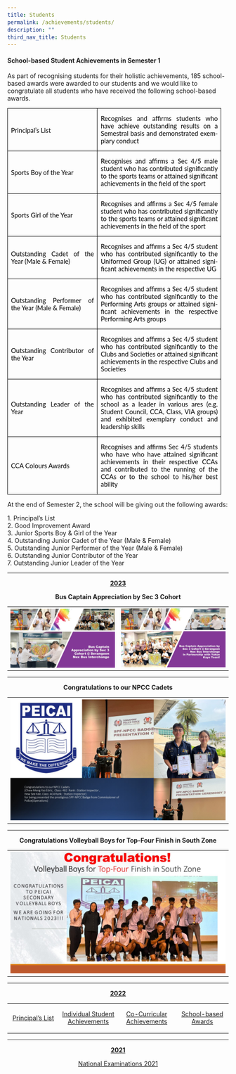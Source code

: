 ```yaml
---
title: Students
permalink: /achievements/students/
description: ""
third_nav_title: Students
---
```

<p></p><h4>School-based Student Achievements in Semester 1</h4><p></p>
<p> As part of recognising students for their holistic achievements, 185 school-based awards were awarded to our students and we would like to congratulate all students who have received the following school-based awards. 
</p>
<table class="TableGrid1" border="1" cellspacing="0" cellpadding="0" style="margin-:
 27.0pt;border-collapse:collapse;mso-table-layout-alt:fixed;border:none;
 mso-border-alt:solid windowtext .5pt;mso-yfti-tbllook:1184;mso-padding-alt:
 0in 5.4pt 0in 5.4pt"><tbody><tr style="mso-yfti-irow:0;mso-yfti-firstrow:yes;height:45.75pt"><td width="189" style="width:141.8pt;border:solid windowtext 1.0pt;mso-border-alt:
  solid windowtext .5pt;padding:0in 5.4pt 0in 5.4pt;height:45.75pt"><p class="MsoNormal" style="margin-top:12.0pt;margin-right:0in;margin-bottom:
  11.0pt;margin-left:0in;text-align:justify;text-justify:inter-ideograph"><a name="_Hlk136868725"><span lang="EN-GB" style="font-size:11.0pt;font-family:
  &quot;Lato&quot;,sans-serif;mso-fareast-font-family:Arial;mso-bidi-font-family:Arial;
  color:black;mso-bidi-font-weight:bold">Principal’s List</span></a></p></td><td width="267" style="width:199.95pt;border:solid windowtext 1.0pt;border-left:
  none;mso-border-left-alt:solid windowtext .5pt;mso-border-alt:solid windowtext .5pt;
  padding:0in 5.4pt 0in 5.4pt;height:45.75pt"><p class="MsoNormal" style="text-align:justify;text-justify:inter-ideograph"><span style="mso-bookmark:_Hlk136868725"><span lang="EN-GB" style="font-size:11.0pt;
  font-family:&quot;Lato&quot;,sans-serif;mso-fareast-font-family:Arial;mso-bidi-font-family:
  Arial;color:black;mso-bidi-font-weight:bold">Recognises and affirms students who have</span></span><span style="mso-bookmark:_Hlk136868725"><span lang="EN-GB" style="font-size:11.0pt;font-family:&quot;Lato&quot;,sans-serif;mso-fareast-font-family:
  Arial;mso-bidi-font-family:Arial;color:black"> achieve outstanding results on a Semestral basis and demonstrated exemplary conduct<span style="mso-bidi-font-weight:
  bold"></span></span></span></p></td></tr><tr style="mso-yfti-irow:1;height:55.45pt"><td width="189" style="width:141.8pt;border:solid windowtext 1.0pt;border-top:
  none;mso-border-top-alt:solid windowtext .5pt;mso-border-alt:solid windowtext .5pt;
  padding:0in 5.4pt 0in 5.4pt;height:55.45pt"><p class="MsoNormal" style="margin-top:12.0pt;margin-right:0in;margin-bottom:
  12.0pt;margin-left:0in;text-align:justify;text-justify:inter-ideograph"><span style="mso-bookmark:_Hlk136868725"><span lang="EN-GB" style="font-size:11.0pt;
  font-family:&quot;Lato&quot;,sans-serif;mso-fareast-font-family:Arial;mso-bidi-font-family:
  Arial;color:black;mso-bidi-font-weight:bold">Sports Boy of the Year</span></span></p></td><td width="267" style="width:199.95pt;border-top:none;border-left:none;
  border-bottom:solid windowtext 1.0pt;border-right:solid windowtext 1.0pt;
  mso-border-top-alt:solid windowtext .5pt;mso-border-left-alt:solid windowtext .5pt;
  mso-border-alt:solid windowtext .5pt;padding:0in 5.4pt 0in 5.4pt;height:55.45pt"><p class="MsoNormal" style="text-align:justify;text-justify:inter-ideograph"><span style="mso-bookmark:_Hlk136868725"><span lang="EN-GB" style="font-size:11.0pt;
  font-family:&quot;Lato&quot;,sans-serif;mso-fareast-font-family:Arial;mso-bidi-font-family:
  Arial;color:black;mso-bidi-font-weight:bold">Recognises and affirms a Sec 4/5 male student who has </span></span><span style="mso-bookmark:_Hlk136868725"><span lang="EN-SG" style="font-size:11.0pt;font-family:&quot;Lato&quot;,sans-serif;mso-fareast-font-family:
  Arial;mso-bidi-font-family:Arial;color:black;mso-ansi-language:EN-SG;
  mso-bidi-font-weight:bold">contributed significantly to the sports teams or attained significant achievements in the field of the sport</span></span><span style="mso-bookmark:_Hlk136868725"><b style="mso-bidi-font-weight:normal"><span lang="EN-GB" style="font-size:11.0pt;font-family:&quot;Lato&quot;,sans-serif;mso-fareast-font-family:
  Arial;mso-bidi-font-family:Arial;color:black"></span></b></span></p></td></tr><tr style="mso-yfti-irow:2;height:54.85pt"><td width="189" style="width:141.8pt;border:solid windowtext 1.0pt;border-top:
  none;mso-border-top-alt:solid windowtext .5pt;mso-border-alt:solid windowtext .5pt;
  padding:0in 5.4pt 0in 5.4pt;height:54.85pt"><p class="MsoNormal" style="margin-top:12.0pt;margin-right:0in;margin-bottom:
  12.0pt;margin-left:0in;text-align:justify;text-justify:inter-ideograph"><span style="mso-bookmark:_Hlk136868725"><span lang="EN-GB" style="font-size:11.0pt;
  font-family:&quot;Lato&quot;,sans-serif;mso-fareast-font-family:Arial;mso-bidi-font-family:
  Arial;color:black;mso-bidi-font-weight:bold">Sports Girl of the Year</span></span></p></td><td width="267" style="width:199.95pt;border-top:none;border-left:none;
  border-bottom:solid windowtext 1.0pt;border-right:solid windowtext 1.0pt;
  mso-border-top-alt:solid windowtext .5pt;mso-border-left-alt:solid windowtext .5pt;
  mso-border-alt:solid windowtext .5pt;padding:0in 5.4pt 0in 5.4pt;height:54.85pt"><p class="MsoNormal" style="text-align:justify;text-justify:inter-ideograph"><span style="mso-bookmark:_Hlk136868725"><span lang="EN-GB" style="font-size:11.0pt;
  font-family:&quot;Lato&quot;,sans-serif;mso-fareast-font-family:Arial;mso-bidi-font-family:
  Arial;color:black;mso-bidi-font-weight:bold">Recognises and affirms a Sec 4/5 female student who has </span></span><span style="mso-bookmark:_Hlk136868725"><span lang="EN-SG" style="font-size:11.0pt;font-family:&quot;Lato&quot;,sans-serif;mso-fareast-font-family:
  Arial;mso-bidi-font-family:Arial;color:black;mso-ansi-language:EN-SG;
  mso-bidi-font-weight:bold">contributed significantly to the sports teams or attained significant achievements in the field of the sport</span></span><span style="mso-bookmark:_Hlk136868725"><b style="mso-bidi-font-weight:normal"><span lang="EN-GB" style="font-size:11.0pt;font-family:&quot;Lato&quot;,sans-serif;mso-fareast-font-family:
  Arial;mso-bidi-font-family:Arial;color:black"></span></b></span></p></td></tr><tr style="mso-yfti-irow:3;height:62.0pt"><td width="189" style="width:141.8pt;border:solid windowtext 1.0pt;border-top:
  none;mso-border-top-alt:solid windowtext .5pt;mso-border-alt:solid windowtext .5pt;
  padding:0in 5.4pt 0in 5.4pt;height:62.0pt"><p class="MsoNormal" style="margin-top:12.0pt;margin-right:0in;margin-bottom:
  12.0pt;margin-left:0in;text-align:justify;text-justify:inter-ideograph"><span style="mso-bookmark:_Hlk136868725"><span lang="EN-GB" style="font-size:11.0pt;
  font-family:&quot;Lato&quot;,sans-serif;mso-fareast-font-family:Arial;mso-bidi-font-family:
  Arial;color:black;mso-bidi-font-weight:bold">Outstanding Cadet of the Year (Male &amp; Female)</span></span></p></td><td width="267" style="width:199.95pt;border-top:none;border-left:none;
  border-bottom:solid windowtext 1.0pt;border-right:solid windowtext 1.0pt;
  mso-border-top-alt:solid windowtext .5pt;mso-border-left-alt:solid windowtext .5pt;
  mso-border-alt:solid windowtext .5pt;padding:0in 5.4pt 0in 5.4pt;height:62.0pt"><p class="MsoNormal" style="text-align:justify;text-justify:inter-ideograph"><span style="mso-bookmark:_Hlk136868725"><span lang="EN-GB" style="font-size:11.0pt;
  font-family:&quot;Lato&quot;,sans-serif;mso-fareast-font-family:Arial;mso-bidi-font-family:
  Arial;color:black;mso-bidi-font-weight:bold">Recognises and affirms a Sec 4/5 student who has </span></span><span style="mso-bookmark:_Hlk136868725"><span lang="EN-SG" style="font-size:11.0pt;font-family:&quot;Lato&quot;,sans-serif;mso-fareast-font-family:
  Arial;mso-bidi-font-family:Arial;color:black;mso-ansi-language:EN-SG;
  mso-bidi-font-weight:bold">contributed significantly to the Uniformed Group (UG) or attained significant achievements in the respective UG</span></span><span style="mso-bookmark:_Hlk136868725"><span lang="EN-GB" style="font-size:11.0pt;
  font-family:&quot;Lato&quot;,sans-serif;mso-fareast-font-family:Arial;mso-bidi-font-family:
  Arial;color:black;mso-bidi-font-weight:bold"></span></span></p></td></tr><tr style="mso-yfti-irow:4;height:54.95pt"><td width="189" style="width:141.8pt;border:solid windowtext 1.0pt;border-top:
  none;mso-border-top-alt:solid windowtext .5pt;mso-border-alt:solid windowtext .5pt;
  padding:0in 5.4pt 0in 5.4pt;height:54.95pt"><p class="MsoNormal" style="margin-top:12.0pt;margin-right:0in;margin-bottom:
  12.0pt;margin-left:0in;text-align:justify;text-justify:inter-ideograph"><span style="mso-bookmark:_Hlk136868725"><span lang="EN-GB" style="font-size:11.0pt;
  font-family:&quot;Lato&quot;,sans-serif;mso-fareast-font-family:Arial;mso-bidi-font-family:
  Arial;color:black;mso-bidi-font-weight:bold">Outstanding Performer of the Year (Male &amp; Female)</span></span></p></td><td width="267" style="width:199.95pt;border-top:none;border-left:none;
  border-bottom:solid windowtext 1.0pt;border-right:solid windowtext 1.0pt;
  mso-border-top-alt:solid windowtext .5pt;mso-border-left-alt:solid windowtext .5pt;
  mso-border-alt:solid windowtext .5pt;padding:0in 5.4pt 0in 5.4pt;height:54.95pt"><p class="MsoNormal" style="text-align:justify;text-justify:inter-ideograph"><span style="mso-bookmark:_Hlk136868725"><span lang="EN-GB" style="font-size:11.0pt;
  font-family:&quot;Lato&quot;,sans-serif;mso-fareast-font-family:Arial;mso-bidi-font-family:
  Arial;color:black;mso-bidi-font-weight:bold">Recognises and affirms a Sec 4/5 student who has </span></span><span style="mso-bookmark:_Hlk136868725"><span lang="EN-SG" style="font-size:11.0pt;font-family:&quot;Lato&quot;,sans-serif;mso-fareast-font-family:
  Arial;mso-bidi-font-family:Arial;color:black;mso-ansi-language:EN-SG;
  mso-bidi-font-weight:bold">contributed significantly to the Performing Arts groups or attained significant achievements in the respective Performing Arts groups</span></span><span style="mso-bookmark:_Hlk136868725"><b style="mso-bidi-font-weight:normal"><span lang="EN-GB" style="font-size:11.0pt;
  font-family:&quot;Lato&quot;,sans-serif;mso-fareast-font-family:Arial;mso-bidi-font-family:
  Arial;color:black"></span></b></span></p></td></tr><tr style="mso-yfti-irow:5;height:55.05pt"><td width="189" style="width:141.8pt;border:solid windowtext 1.0pt;border-top:
  none;mso-border-top-alt:solid windowtext .5pt;mso-border-alt:solid windowtext .5pt;
  padding:0in 5.4pt 0in 5.4pt;height:55.05pt"><p class="MsoNormal" style="margin-top:12.0pt;margin-right:0in;margin-bottom:
  12.0pt;margin-left:0in;text-align:justify;text-justify:inter-ideograph"><span style="mso-bookmark:_Hlk136868725"><span lang="EN-GB" style="font-size:11.0pt;
  font-family:&quot;Lato&quot;,sans-serif;mso-fareast-font-family:Arial;mso-bidi-font-family:
  Arial;color:black;mso-bidi-font-weight:bold">Outstanding Contributor of the Year</span></span></p></td><td width="267" style="width:199.95pt;border-top:none;border-left:none;
  border-bottom:solid windowtext 1.0pt;border-right:solid windowtext 1.0pt;
  mso-border-top-alt:solid windowtext .5pt;mso-border-left-alt:solid windowtext .5pt;
  mso-border-alt:solid windowtext .5pt;padding:0in 5.4pt 0in 5.4pt;height:55.05pt"><p class="MsoNormal" style="text-align:justify;text-justify:inter-ideograph"><span style="mso-bookmark:_Hlk136868725"><span lang="EN-GB" style="font-size:11.0pt;
  font-family:&quot;Lato&quot;,sans-serif;mso-fareast-font-family:Arial;mso-bidi-font-family:
  Arial;color:black;mso-bidi-font-weight:bold">Recognises and affirms a Sec 4/5 student who has </span></span><span style="mso-bookmark:_Hlk136868725"><span lang="EN-SG" style="font-size:11.0pt;font-family:&quot;Lato&quot;,sans-serif;mso-fareast-font-family:
  Arial;mso-bidi-font-family:Arial;color:black;mso-ansi-language:EN-SG;
  mso-bidi-font-weight:bold">contributed significantly to the Clubs and Societies or attained significant achievements in the respective Clubs and Societies</span></span><span style="mso-bookmark:_Hlk136868725"><b style="mso-bidi-font-weight:normal"><span lang="EN-GB" style="font-size:11.0pt;
  font-family:&quot;Lato&quot;,sans-serif;mso-fareast-font-family:Arial;mso-bidi-font-family:
  Arial;color:black"></span></b></span></p></td></tr><tr style="mso-yfti-irow:6;height:69.8pt"><td width="189" style="width:141.8pt;border:solid windowtext 1.0pt;border-top:
  none;mso-border-top-alt:solid windowtext .5pt;mso-border-alt:solid windowtext .5pt;
  padding:0in 5.4pt 0in 5.4pt;height:69.8pt"><p class="MsoNormal" style="margin-top:12.0pt;margin-right:0in;margin-bottom:
  12.0pt;margin-left:0in;text-align:justify;text-justify:inter-ideograph"><span style="mso-bookmark:_Hlk136868725"><span lang="EN-GB" style="font-size:11.0pt;
  font-family:&quot;Lato&quot;,sans-serif;mso-fareast-font-family:Arial;mso-bidi-font-family:
  Arial;color:black;mso-bidi-font-weight:bold">Outstanding Leader of the Year</span></span></p></td><td width="267" style="width:199.95pt;border-top:none;border-left:none;
  border-bottom:solid windowtext 1.0pt;border-right:solid windowtext 1.0pt;
  mso-border-top-alt:solid windowtext .5pt;mso-border-left-alt:solid windowtext .5pt;
  mso-border-alt:solid windowtext .5pt;padding:0in 5.4pt 0in 5.4pt;height:69.8pt"><p class="MsoNormal" style="text-align:justify;text-justify:inter-ideograph"><span style="mso-bookmark:_Hlk136868725"><span lang="EN-GB" style="font-size:11.0pt;
  font-family:&quot;Lato&quot;,sans-serif;mso-fareast-font-family:Arial;mso-bidi-font-family:
  Arial;color:black;mso-bidi-font-weight:bold">Recognises and affirms a Sec 4/5 student who has </span></span><span style="mso-bookmark:_Hlk136868725"><span lang="EN-SG" style="font-size:11.0pt;font-family:&quot;Lato&quot;,sans-serif;mso-fareast-font-family:
  Arial;mso-bidi-font-family:Arial;color:black;mso-ansi-language:EN-SG;
  mso-bidi-font-weight:bold">contributed significantly to the school as a leader in various ares (e.g. Student Council, CCA, Class, VIA groups) and exhibited exemplary conduct and leadership skills</span></span><span style="mso-bookmark:_Hlk136868725"><b style="mso-bidi-font-weight:normal"><span lang="EN-GB" style="font-size:11.0pt;font-family:&quot;Lato&quot;,sans-serif;mso-fareast-font-family:
  Arial;mso-bidi-font-family:Arial;color:black"></span></b></span></p></td></tr><tr style="mso-yfti-irow:7;mso-yfti-lastrow:yes;height:69.4pt"><td width="189" style="width:141.8pt;border:solid windowtext 1.0pt;border-top:
  none;mso-border-top-alt:solid windowtext .5pt;mso-border-alt:solid windowtext .5pt;
  padding:0in 5.4pt 0in 5.4pt;height:69.4pt"><p class="MsoNormal" style="margin-top:12.0pt;margin-right:0in;margin-bottom:
  12.0pt;margin-left:0in;text-align:justify;text-justify:inter-ideograph"><span style="mso-bookmark:_Hlk136868725"><span lang="EN-GB" style="font-size:11.0pt;
  font-family:&quot;Lato&quot;,sans-serif;mso-fareast-font-family:Arial;mso-bidi-font-family:
  Arial;color:black;mso-bidi-font-weight:bold">CCA Colours Awards</span></span></p></td><td width="267" style="width:199.95pt;border-top:none;border-left:none;
  border-bottom:solid windowtext 1.0pt;border-right:solid windowtext 1.0pt;
  mso-border-top-alt:solid windowtext .5pt;mso-border-left-alt:solid windowtext .5pt;
  mso-border-alt:solid windowtext .5pt;padding:0in 5.4pt 0in 5.4pt;height:69.4pt"><p class="MsoNormal" style="text-align:justify;text-justify:inter-ideograph"><span style="mso-bookmark:_Hlk136868725"><span lang="EN-GB" style="font-size:11.0pt;
  font-family:&quot;Lato&quot;,sans-serif;mso-fareast-font-family:Arial;mso-bidi-font-family:
  Arial;color:black;mso-bidi-font-weight:bold">Recognises and affirms Sec 4/5 students who have </span></span><span style="mso-bookmark:_Hlk136868725"><span lang="EN-SG" style="font-size:11.0pt;font-family:&quot;Lato&quot;,sans-serif;mso-fareast-font-family:
  Arial;mso-bidi-font-family:Arial;color:black;mso-ansi-language:EN-SG;
  mso-bidi-font-weight:bold">who have attained significant achievements in their respective CCAs and contributed to the running of the CCAs or to the school to his/her best ability</span></span><span style="mso-bookmark:_Hlk136868725"><span lang="EN-GB" style="font-size:11.0pt;font-family:&quot;Lato&quot;,sans-serif;mso-fareast-font-family:
  Arial;mso-bidi-font-family:Arial;color:black;mso-bidi-font-weight:bold"></span></span></p></td></tr></tbody></table>

<p>At the end of Semester 2, the school will be giving out the following awards:</p>

<p>1.	Principal’s List<br>
2.	Good Improvement Award<br>
3.	Junior Sports Boy &amp; Girl of the Year<br>
4.	Outstanding Junior Cadet of the Year (Male &amp; Female)<br>
5.	Outstanding Junior Performer of the Year (Male &amp; Female)<br>
6.	Outstanding Junior Contributor of the Year<br>
7.	Outstanding Junior Leader of the Year</p>
<hr>
<p style="text-align: center;"><strong><u>2023</u></strong></p>
<p align="center"><b>Bus Captain Appreciation by Sec 3 Cohort</b>
<table>
<tbody>
<tr>
<th><img src="/images/bus captain appreciation by sec 3 cohort 1.jpg" style="width: 100%;"><br>	
</th><td><img src="/images/captain appreciation by sec 3 cohort 2.jpg" style="width: 100%;"><br>	
</td></tr>
</tbody>
</table>
</p><hr>
<p align="center"><b>Congratulations to our NPCC Cadets </b>
<table>
<tbody>
<tr>
<th><img src="/images/congratulations to our npcc cadets 1 copy.png" style="width: 100%;"><br>	
</th>
</tr>
</tbody>
</table>
</p><hr>
<p align="center"><b>Congratulations Volleyball Boys for Top-Four Finish in South Zone</b>
<table>
<tbody>
<tr>
<th><img src="/images/Congratulations Volleyball Boys.jpg" style="width: 100%;"><br>	
</th>
</tr>
</tbody>
</table>
</p><hr>
<p style="text-align: center;"><strong><u>2022</u></strong></p>
<table width="648">
<tbody>
<tr>
<td style="text-align: center;" width="156">
<p><a href="/achievements/students/the-principals-list">Principal’s List</a></p>
</td>
<td style="text-align: center;" width="156">
<p><a href="/achievements/students/individual-student-achievements">Individual Student Achievements</a></p>
</td>
<td style="text-align: center;" width="156">
<p><a href="/achievements/students/co-curricular-achievements">Co-Curricular Achievements</a></p>
</td>
<td style="text-align: center;" width="180">
<p><a href="/achievements/students/school-based-awards">School-based Awards</a></p>
</td>
</tr>
</tbody>
</table>
<hr>
<p style="text-align: center;"><strong><u>2021</u></strong></p>
<p style="text-align: center;"><a href="/achievements/students/national-examinations-2021" target="">National Examinations 2021</a></p>